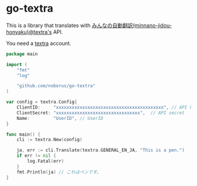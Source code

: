 # go-textra

This is a library that translates with [みんなの自動翻訳(minnano-jidou-honyaku)@textra's](https://mt-auto-minhon-mlt.ucri.jgn-x.jp/) API.

You need a [textra](https://mt-auto-minhon-mlt.ucri.jgn-x.jp/) account.

```go
package main

import (
	"fmt"
	"log"

	"github.com/noborus/go-textra"
)

var config = textra.Config{
	ClientID:     "xxxxxxxxxxxxxxxxxxxxxxxxxxxxxxxxxxxxxxxxx", // API key
	ClientSecret: "xxxxxxxxxxxxxxxxxxxxxxxxxxxxxxxx",  // API secret
	Name:         "UserID", // UserID
}

func main() {
	cli := textra.New(config)

	ja, err := cli.Translate(textra.GENERAL_EN_JA, "This is a pen.")
	if err != nil {
		log.Fatal(err)
	}
	fmt.Println(ja) // これはペンです。
}
```
